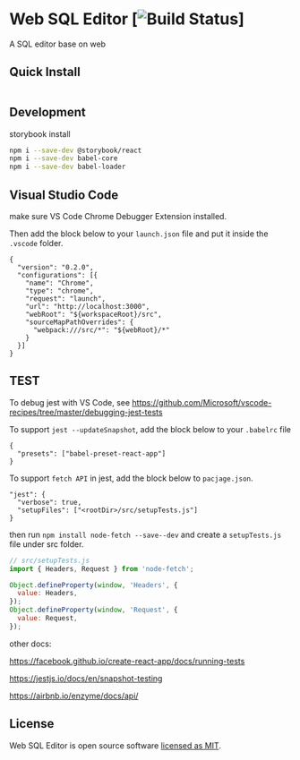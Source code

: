 # Web SQL Editor [![Build Status](https://travis-ci.org/liuyangc3/web-sql-editor.svg?branch=master)]

A SQL editor base on web

## Quick Install

```sh

```

## Development 

storybook install
```sh
npm i --save-dev @storybook/react
npm i --save-dev babel-core
npm i --save-dev babel-loader
```
## Visual Studio Code

make sure VS Code Chrome Debugger Extension installed.

Then add the block below to your `launch.json` file and put it inside the `.vscode` folder.
```
{
  "version": "0.2.0",
  "configurations": [{
    "name": "Chrome",
    "type": "chrome",
    "request": "launch",
    "url": "http://localhost:3000",
    "webRoot": "${workspaceRoot}/src",
    "sourceMapPathOverrides": {
      "webpack:///src/*": "${webRoot}/*"
    }
  }]
}
```
## TEST
To debug jest with VS Code, see 
https://github.com/Microsoft/vscode-recipes/tree/master/debugging-jest-tests

To support `jest --updateSnapshot`,  add the block below to your `.babelrc` file
```
{
  "presets": ["babel-preset-react-app"]
}
```

To support `fetch API` in jest, add the block below to `pacjage.json`.

```
"jest": {
  "verbose": true,
  "setupFiles": ["<rootDir>/src/setupTests.js"]
}
```

then run `npm install node-fetch --save--dev` and create a `setupTests.js` file under src folder.
```js
// src/setupTests.js
import { Headers, Request } from 'node-fetch';

Object.defineProperty(window, 'Headers', {
  value: Headers,
});
Object.defineProperty(window, 'Request', {
  value: Request,
});
```

other docs:

https://facebook.github.io/create-react-app/docs/running-tests

https://jestjs.io/docs/en/snapshot-testing

https://airbnb.io/enzyme/docs/api/

## License

Web SQL Editor is open source software [licensed as MIT](https://github.com/facebook/create-react-app/blob/master/LICENSE).